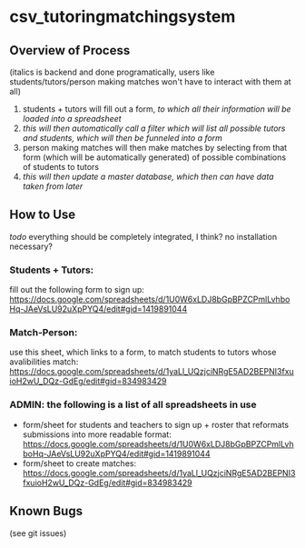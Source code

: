 # csv_tutoringmatchingsystem

## Overview of Process

(italics is backend and done programatically, users like students/tutors/person making matches won't have to interact with them at all)

1. students + tutors will fill out a form, *to which all their information will be loaded into a spreadsheet*
1. *this will then automatically call a filter which will list all possible tutors and students, which will then be funneled into a form*
1. person making matches will then make matches by selecting from that form (which will be automatically generated) of possible combinations of students to tutors
1. *this will then update a master database, which then can have data taken from later*

## How to Use

*todo*  everything should be completely integrated, I think? no installation necessary?

### Students + Tutors:
fill out the following form to sign up: <https://docs.google.com/spreadsheets/d/1U0W6xLDJ8bGpBPZCPmlLvhboHq-JAeVsLU92uXpPYQ4/edit#gid=1419891044>

### Match-Person:
use this sheet, which links to a form, to match students to tutors whose avalibilities match: <https://docs.google.com/spreadsheets/d/1yaLl_UQzjciNRgE5AD2BEPNI3fxuioH2wU_DQz-GdEg/edit#gid=834983429>

### ADMIN: the following is a list of all spreadsheets in use
* form/sheet for students and teachers to sign up + roster that reformats submissions into more readable format: <https://docs.google.com/spreadsheets/d/1U0W6xLDJ8bGpBPZCPmlLvhboHq-JAeVsLU92uXpPYQ4/edit#gid=1419891044>
* form/sheet to create matches: <https://docs.google.com/spreadsheets/d/1yaLl_UQzjciNRgE5AD2BEPNI3fxuioH2wU_DQz-GdEg/edit#gid=834983429>

## Known Bugs
(see git issues)
